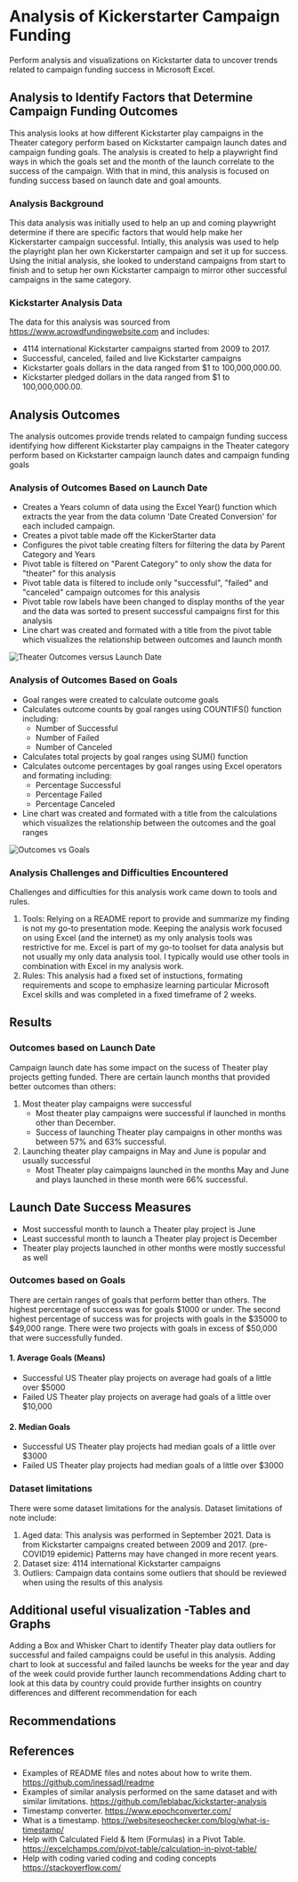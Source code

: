 # Analysis of Kickerstarter Campaign Funding

Perform analysis and visualizations on Kickstarter data to uncover trends related to campaign funding success in Microsoft Excel.

## Analysis to Identify Factors that Determine Campaign Funding Outcomes

This analysis looks at how different Kickstarter play campaigns in the Theater category perform based on Kickstarter campaign launch dates and campaign funding goals. The analysis is created to help a playwright find ways in which the goals set and the month of the launch correlate to the success of the campaign. 
With that in mind, this analysis is focused on funding success based on launch date and goal amounts.

### Analysis Background
This data analysis was initially used to help an up and coming playwright determine if there are specific factors that would help make her Kickerstarter campaign successful. Intially, this analysis was used to help the playright plan her own Kickerstarter campaign and set it up for success. Using the initial analysis, she looked to understand campaigns from start to finish and to setup her own Kickstarter campaign to mirror other successful campaigns in the same category.


### Kickstarter Analysis Data
The data for this analysis was sourced from https://www.acrowdfundingwebsite.com and includes:
* 4114 international Kickstarter campaigns started from 2009 to 2017. 
* Successful, canceled, failed and live Kickstarter campaigns
* Kickstarter goals dollars in the data ranged from $1 to 100,000,000.00. 
* Kickstarter pledged dollars in the data ranged from $1 to 100,000,000.00. 

## Analysis Outcomes

The analysis outcomes provide trends related to campaign funding success identifying how different Kickstarter play campaigns in the Theater category perform based on Kickstarter campaign launch dates and campaign funding goals

### Analysis of Outcomes Based on Launch Date
* Creates a Years column of data using the Excel Year() function which extracts the year from the data column 'Date Created Conversion' for each included campaign.
* Creates a pivot table made off the KickerStarter data
* Configures the pivot table creating filters for filtering the data by Parent Category and Years
* Pivot table is filtered on "Parent Category" to only show the data for "theater" for this analysis
* Pivot table data is filtered to include only "successful", "failed" and "canceled" campaign outcomes for this analysis
* Pivot table row labels have been changed to display months of the year and the data was sorted to present successful campaigns first for this analysis
* Line chart was created and formated with a title from the pivot table which visualizes the relationship between outcomes and launch month

![Theater Outcomes versus Launch Date](/Theater_Outcomes_vs_Launch.png)

### Analysis of Outcomes Based on Goals
* Goal ranges were created to calculate outcome goals
* Calculates outcome counts by goal ranges using COUNTIFS() function including:
  * Number of Successful
  * Number of Failed
  * Number of Canceled
* Calculates total projects by goal ranges using SUM() function
* Calculates outcome percentages by goal ranges using Excel operators and formating including:
  * Percentage Successful
  * Percentage Failed
  * Percentage Canceled
* Line chart was created and formated with a title from the calculations which visualizes the relationship between the outcomes and the goal ranges

![Outcomes vs Goals](/Outcomes_vs_Goals.png)

### Analysis Challenges and Difficulties Encountered
Challenges and difficulties for this analysis work came down to tools and rules.
1. Tools: Relying on a README report to provide and summarize my finding is not my go-to presentation mode. Keeping the analysis work focused on using Excel (and the internet) as my only analysis tools was restrictive for me. Excel is part of my go-to toolset for data analysis but not usually my only data analysis tool. I typically would use other tools in combination with Excel in my analysis work.
2. Rules: This analysis had a fixed set of instuctions, formating requirements and scope to emphasize learning particular Microsoft Excel skills and was completed in a fixed timeframe of 2 weeks. 

## Results

### Outcomes based on Launch Date
Campaign launch date has some impact on the sucess of Theater play projects getting funded. There are certain launch months that provided better outcomes than others:
1. Most theater play campaigns were successful
   * Most theater play campaigns were successful if launched in months other than December. 
   * Success of launching Theater play campaigns in other months was between 57% and 63% successful.
2. Launching theater play campaigns in May and June is popular and usually successful
   * Most Theater play caimpaigns launched in the months May and June and plays launched in these month were 66% successful. 

## Launch Date Success Measures
* Most successful month to launch a Theater play project is June
* Least successful month to launch a Theater play project is December
* Theater play projects launched in other months were mostly successful as well
 
### Outcomes based on Goals
There are certain ranges of goals that perform better than others. The highest percentage of success was for goals $1000 or under. The second highest percentage of success was for projects with goals in the $35000 to $49,000 range. There were two projects with goals in excess of $50,000 that were successfully funded. 

#### 1. Average Goals (Means)
* Successful US Theater play projects on average had goals of a little over $5000
* Failed US Theater play projects on average had goals of a little over $10,000

#### 2. Median Goals
* Successful US Theater play projects had median goals of a little over $3000
* Failed US Theater play projects had median goals of a little over $3000

### Dataset limitations
There were some dataset limitations for the analysis. Dataset limitations of note include:
1. Aged data: This analysis was performed in September 2021. Data is from Kickstarter campaigns created between 2009 and 2017. (pre-COVID19 epidemic) Patterns may have changed in more recent years.
2. Dataset size: 4114 international Kickstarter campaigns
3. Outliers: Campaign data contains some outliers that should be reviewed when using the results of this analysis

## Additional useful visualization -Tables and Graphs
 Adding a Box and Whisker Chart to identify Theater play data outliers for successful and failed campaigns could be useful in this analysis.
 Adding chart to look at successful and failed launchs be weeks for the year and day of the week could provide further launch recommendations
 Adding chart to look at this data by country could provide further insights on country differences and different recommendation for each

## Recommendations


## References
* Examples of README files and notes about how to write them. https://github.com/inessadl/readme
* Examples of similar analysis performed on the same dataset and with similar limitations. https://github.com/leblabac/kickstarter-analysis
* Timestamp converter. https://www.epochconverter.com/
* What is a timestamp. https://websiteseochecker.com/blog/what-is-timestamp/
* Help with Calculated Field & Item (Formulas) in a Pivot Table. https://excelchamps.com/pivot-table/calculation-in-pivot-table/
* Help with coding varied coding and coding concepts https://stackoverflow.com/
